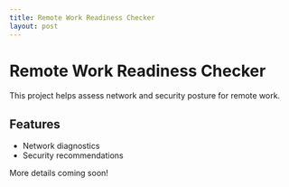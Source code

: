 ```yaml
---
title: Remote Work Readiness Checker
layout: post
---
```

# Remote Work Readiness Checker
This project helps assess network and security posture for remote work.

## Features
- Network diagnostics
- Security recommendations

More details coming soon!
